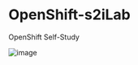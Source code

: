 # OpenShift-s2iLab
OpenShift Self-Study 

![image](https://user-images.githubusercontent.com/84057243/124904604-289ec080-e020-11eb-9c18-89d0094ed5e5.png)

